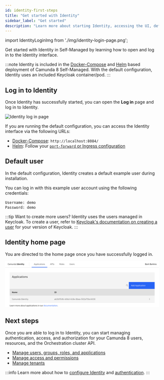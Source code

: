 ```yaml
---
id: identity-first-steps
title: "Get started with Identity"
sidebar_label: "Get started"
description: "Learn more about starting Identity, accessing the UI, default users, the home screen, and more."
---
```


import IdentityLoginImg from './img/identity-login-page.png';

Get started with Identity in Self-Managed by learning how to open and log in to the Identity interface.

:::note
Identity is included in the [Docker-Compose](/self-managed/setup/deploy/local/docker-compose.md) and [Helm](/self-managed/installation-methods/helm/install.md) based deployment of Camunda 8 Self-Managed. With the default configuration, Identity uses an included Keycloak container/pod.
:::

## Log in to Identity

Once Identity has successfully started, you can open the **Log in** page and log in to Identity.

<img src={IdentityLoginImg} alt="Identity log in page" class="img-600"/>

If you are running the default configuration, you can access the Identity interface via the following URLs:

- [Docker-Compose](/versioned_docs/version-8.7/self-managed/setup/deploy/local/docker-compose.md): `http://localhost:8084/`
- [Helm](/self-managed/installation-methods/helm/install.md): Follow your [`port-forward` or Ingress configuration](/self-managed/installation-methods/helm/configure/accessing-components-without-ingress.md)

## Default user

In the default configuration, Identity creates a default example user during installation.

You can log in with this example user account using the following credentials:

```text
Username: demo
Password: demo
```

:::tip Want to create more users?
Identity uses the users managed in Keycloak. To create a user, refer to [Keycloak's documentation on creating a user](https://www.keycloak.org/docs/latest/server_admin/#proc-creating-user_server_administration_guide) for your version of Keycloak.
:::

## Identity home page

You are directed to the home page once you have successfully logged in.

![identity-landing-page](./img/identity-landing-page.png)

## Next steps

Once you are able to log in to Identity, you can start managing authentication, access, and authorization for your Camunda 8 users, resources, and the Orchestration cluster API.

- [Manage users, groups, roles, and applications](application-user-group-role-management/identity-application-user-group-role-management-overview.md)
- [Manage access and permissions](access-management/access-management-overview.md)
- [Manage tenants](managing-tenants.md)

:::info
Learn more about how to [configure Identity](configuration/identity-configuration-overview.md) and [authentication](authentication.md).
:::

